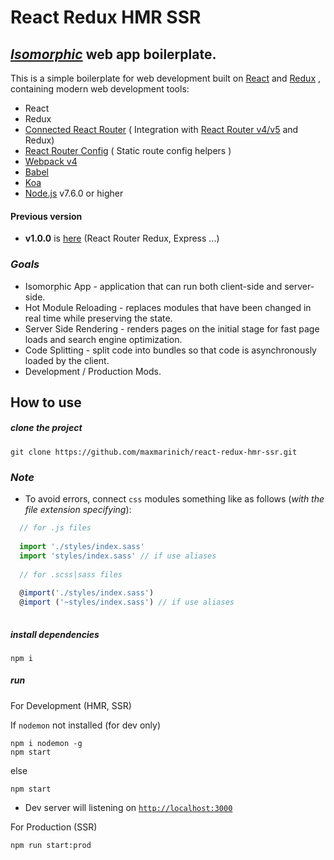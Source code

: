 # React Redux HMR SSR
## [_Isomorphic_](http://isomorphic.net/) web app boilerplate.

This is a simple boilerplate for web
development built on  [React](https://facebook.github.io/react/) and [Redux](http://redux.js.org/)
, containing modern web development
tools:
* React
* Redux
* [Connected React Router](https://github.com/supasate/connected-react-router) ( Integration with [React Router v4/v5](https://github.com/ReactTraining/react-router/tree/master/packages/react-router-redux) and Redux)
* [React Router Config](https://github.com/ReactTraining/react-router/tree/master/packages/react-router-config) ( Static route config helpers )
* [Webpack v4](https://webpack.js.org)
* [Babel](https://babeljs.io/)
* [Koa](https://koajs.com/)
* [Node.js](https://nodejs.org/) v7.6.0 or higher


#### Previous version 
* __v1.0.0__ is [here](https://github.com/maxmarinich/react-redux-hmr-ssr/tree/express) (React Router Redux, Express ...)

### _Goals_

* Isomorphic App - application that can run both client-side and server-side.
* Hot Module Reloading - replaces modules that have been changed in real time while preserving the state.
* Server Side Rendering - renders pages on the initial stage for fast page loads and search engine optimization.
* Code Splitting - split code into bundles so that code is asynchronously loaded by the client.
* Development / Production Mods.

## How to use
##### _clone the project_
```shell
git clone https://github.com/maxmarinich/react-redux-hmr-ssr.git
```

### _Note_
* To avoid errors, connect `css` modules something like as follows (_with the file extension specifying_):
```javascript
  // for .js files
  
  import './styles/index.sass'
  import 'styles/index.sass' // if use aliases   
  
  // for .scss|sass files
  
  @import('./styles/index.sass')   
  @import ('~styles/index.sass') // if use aliases
  
```

##### _install dependencies_
```shell
npm i
```

##### _run_
For Development (HMR, SSR)

If `nodemon` not installed (for dev only)

```shell
npm i nodemon -g
npm start
```
else

```shell
npm start
```
* Dev server will listening on [`http://localhost:3000`](http://localhost:3000)

For Production (SSR)

```shell
npm run start:prod
```
